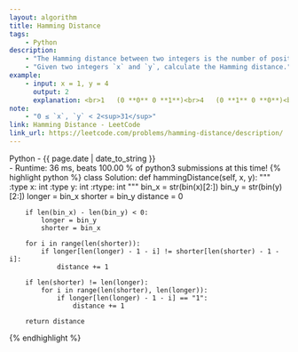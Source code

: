 ```yaml
---
layout: algorithm
title: Hamming Distance
tags: 
    - Python
description: 
    - "The Hamming distance between two integers is the number of positions at which the corresponding bits are different."
    - "Given two integers `x` and `y`, calculate the Hamming distance."
example:
    - input: x = 1, y = 4
      output: 2
      explanation: <br>1   (0 **0** 0 **1**)<br>4   (0 **1** 0 **0**)<br>The above bold nums describe positions where the corresponding bits are different.
note:
    - "0 ≤ `x`, `y` < 2<sup>31</sup>"
link: Hamming Distance - LeetCode
link_url: https://leetcode.com/problems/hamming-distance/description/
---
```


<div>Python<span class="write-date"> - {{ page.date | date_to_string }}</span></div>
- Runtime: 36 ms, beats 100.00 % of python3 submissions at this time!
{% highlight python %}
class Solution:
    def hammingDistance(self, x, y):
        """
        :type x: int
        :type y: int
        :rtype: int
        """
        bin_x = str(bin(x)[2:])
        bin_y = str(bin(y)[2:])
        longer = bin_x
        shorter = bin_y
        distance = 0
        
        if len(bin_x) - len(bin_y) < 0:
            longer = bin_y
            shorter = bin_x
            
        for i in range(len(shorter)):
            if longer[len(longer) - 1 - i] != shorter[len(shorter) - 1 - i]:
                distance += 1
                
        if len(shorter) != len(longer):
            for i in range(len(shorter), len(longer)):
                if longer[len(longer) - 1 - i] == "1":
                    distance += 1
        
        return distance
{% endhighlight %}